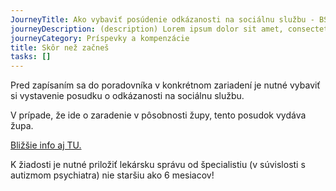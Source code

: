 ```yaml
---
JourneyTitle: Ako vybaviť posúdenie odkázanosti na sociálnu službu - BSK
journeyDescription: (description) Lorem ipsum dolor sit amet, consectetur adipiscing elit. Nulla facilisi. Vestibulum euismod sapien non fermentum tincidunt. Donec at orci sed metus consectetur aliquet.
journeyCategory: Príspevky a kompenzácie
title: Skôr než začneš
tasks: []
---
```

Pred zapísaním sa do poradovníka v konkrétnom zariadení je nutné vybaviť
si vystavenie posudku o odkázanosti na sociálnu službu.


V prípade, že ide o zaradenie v pôsobnosti župy, tento posudok vydáva župa.


[Bližšie info aj TU.](https://bratislavskykraj.sk/socialne-veci/otazky-a-odpovede/posudenie-odkazanosti-na-socialnu-sluzbu-a-zabezpecenie-poskytovania-socialnej-sluzby/)


K žiadosti je nutné priložiť lekársku správu od špecialistiu (v súvislosti s autizmom psychiatra) nie staršiu ako 6 mesiacov!
